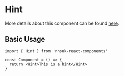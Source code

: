 # Hint

More details about this component can be found [here](https://service-manual.nhs.uk/design-system/components/hint-text).

## Basic Usage

```tsx
import { Hint } from 'nhsuk-react-components'

const Component = () => {
  return <Hint>This is a hint</Hint>
}
```
